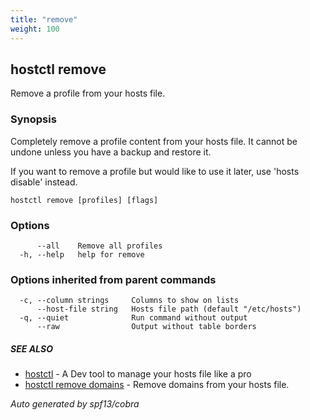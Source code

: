 ```yaml
---
title: "remove"
weight: 100
---
```


## hostctl remove

Remove a profile from your hosts file.

### Synopsis


Completely remove a profile content from your hosts file.
It cannot be undone unless you have a backup and restore it.

If you want to remove a profile but would like to use it later,
use 'hosts disable' instead.


```
hostctl remove [profiles] [flags]
```

### Options

```
      --all    Remove all profiles
  -h, --help   help for remove
```

### Options inherited from parent commands

```
  -c, --column strings     Columns to show on lists
      --host-file string   Hosts file path (default "/etc/hosts")
  -q, --quiet              Run command without output
      --raw                Output without table borders
```

##### SEE ALSO

* [hostctl](/docs/cli-usage/hostctl)	 - A Dev tool to manage your hosts file like a pro
* [hostctl remove domains](/docs/cli-usage/remove_domains)	 - Remove domains from your hosts file.

*Auto generated by spf13/cobra*
